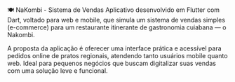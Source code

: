 🍽️ NaKombi - Sistema de Vendas
Aplicativo desenvolvido em Flutter com Dart, voltado para web e mobile, que simula um sistema de vendas simples (e-commerce) para um restaurante itinerante de gastronomia cuiabana — o Nakombi.

A proposta da aplicação é oferecer uma interface prática e acessível para pedidos online de pratos regionais, atendendo tanto usuários mobile quanto web. Ideal para pequenos negócios que buscam digitalizar suas vendas com uma solução leve e funcional.
